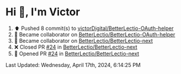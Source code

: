 <h1>Hi 👋, I'm Victor </h1>

<!--RECENT_ACTIVITY:start-->
1. ⬆️ Pushed 8 commit(s) to [victorDigital/BetterLectio-OAuth-helper](https://github.com/victorDigital/BetterLectio-OAuth-helper)<br>
2. 🤝 Became collaborator on [BetterLectio/BetterLectio-OAuth-helper](https://github.com/BetterLectio/BetterLectio-OAuth-helper)<br>
3. 🤝 Became collaborator on [BetterLectio/BetterLectio-next](https://github.com/BetterLectio/BetterLectio-next)<br>
4. ❌ Closed PR [#24](https://github.com/BetterLectio/BetterLectio-next/pull/24) in [BetterLectio/BetterLectio-next](https://github.com/BetterLectio/BetterLectio-next)<br>
5. 💪 Opened PR [#24](https://github.com/BetterLectio/BetterLectio-next/pull/24) in [BetterLectio/BetterLectio-next](https://github.com/BetterLectio/BetterLectio-next)<br>
<!--RECENT_ACTIVITY:end-->

<!--RECENT_ACTIVITY:last_update-->
Last Updated: Wednesday, April 17th, 2024, 6:14:25 PM
<!--RECENT_ACTIVITY:last_update_end-->
